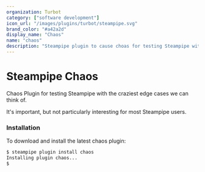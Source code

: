 ```yaml
---
organization: Turbot
category: ["software development"]
icon_url: "/images/plugins/turbot/steampipe.svg"
brand_color: "#a42a2d"
display_name: "Chaos"
name: "chaos"
description: "Steampipe plugin to cause choas for testing Steampipe with the craziest edge cases we can think of."
---
```


# Steampipe Chaos

Chaos Plugin for testing Steampipe with the craziest edge cases we can think of.

It's important, but not particularly interesting for most Steampipe users.

### Installation

To download and install the latest chaos plugin:

```bash
$ steampipe plugin install chaos
Installing plugin chaos...
$
```
